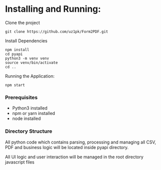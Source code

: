 # Installing and Running:

Clone the project

    git clone https://github.com/uz1pk/Form2PDF.git


Install Dependencies

    npm install
    cd pyapi
    python3 -m venv venv
    source venv/bin/activate
    cd ..

Running the Application:

    npm start

### Prerequisites

- Python3 installed
- npm or yarn installed
- node installed

### Directory Structure

All python code which contains parsing, processing and managing all CSV, PDF and business logic will be located inside pyapi directory.

All UI logic and user interaction will be managed in the root directory javascript files
